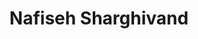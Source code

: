 ---
layout: person
cv_ready: true
kind: person
title: Nafiseh Sharghivand
identifier: nash
permalink: /team/nafiseh
img: /assets/img/team/P_Nafiseh_sh.jpg
phone: +43 512 507-53248
position: postdoc
category: POST-DOC
office: ICT 2M05D
ORCID: 0000-0002-2546-0893
LinkedIn: nafiseh-sharghivand-084b183a
email: nafiseh.sharghivand@uibk.ac.at
address: Technikerstraße 21A, 6020 Innsbruck, Austria

interests:
  - Edge Computing
  - Machine Learning
  - Edge-AI
  - Game Theory
  
positions:
  - from: 2025
    to: present
    title: Postdoctoral Researcher
    dep: Department of Computer Science
    dep_uri: https://www.uibk.ac.at/informatik/index.html.en
    inst: University of Innsbruck
    inst_uri: http://informatik.uibk.ac.at
    where: Austria

  - from: 2023
    to: 2025
    title: Postdoctoral Researcher
    inst: Singapore University of Technology and Design
    inst_uri: https://www.sutd.edu.sg/
    where: Singapore

  - from: 2019
    to: 2023
    title: Lecturer
    inst: Azarbaijan Shahid Madani University
    inst_uri: https://intl.azaruniv.ac.ir/
    where: Iran

  - from: 2016
    to: 2021
    title: Lecturer
    inst: University of Tabriz
    inst_uri: https://tabrizu.ac.ir/en
    where: Iran

  - from: 2018
    to: 2020
    title: Remote Visiting Scholar
    inst: University of Delaware
    inst_uri: https://www.udel.edu/
    where: USA

education:
  - from: 2015
    to: 2020
    title: Ph.D. in Computer Engineering (AI)
    inst: University of Tabriz
    inst_uri: https://tabrizu.ac.ir/en
    where: Tabriz, Iran

  - from: 2012
    to: 2015
    title: M.Sc. in Computer Engineering (AI)
    inst: University of Tabriz
    inst_uri: https://tabrizu.ac.ir/en
    where: Tabriz, Iran

  - from: 2007
    to: 2011
    title: B.Sc. in Information Technology Engineering
    inst: University of Tabriz
    inst_uri: https://tabrizu.ac.ir/en
    where: Tabriz, Iran


publications:
  - Sharghivand2022-TSC
  - Sharghivand2021-Access
  - Sharghivand2021-Springer1
  - Sharghivand2021-Springer2
  - Sharghivand2020-TCC
  - Sharghivand2018-IPCCC
  - Sharghivand2017-DCBDP
  - Sharghivand2016-DCBDP
  - Sharghivand2016-IJST
  - Sharghivand2014-IJTPPE

---